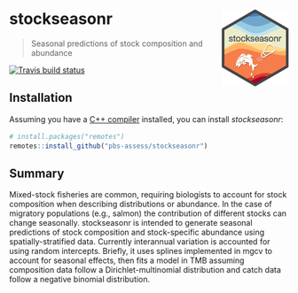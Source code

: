
# stockseasonr <a href='https://github.com/pbs-assess/stockseasonr'><img src='man/figures/stockseasonr-logo.png' align="right" height="139" /></a>

> Seasonal predictions of stock composition and abundance

<!-- badges: start -->
[![Travis build status](https://travis-ci.org/pbs-assess/stockseasonr.svg?branch=master)](https://travis-ci.org/pbs-assess/stockseasonr)
<!-- badges: end -->

## Installation

Assuming you have a [C++
compiler](https://support.rstudio.com/hc/en-us/articles/200486498-Package-Development-Prerequisites)
installed, you can install *stockseasonr*:

``` r
# install.packages("remotes")
remotes::install_github("pbs-assess/stockseasonr")
```

## Summary 

Mixed-stock fisheries are common, requiring biologists to account for stock composition when describing distributions or abundance. In the case of migratory populations (e.g., salmon) the contribution of different stocks can change seasonally. stockseasonr is intended to generate seasonal predictions of stock composition and stock-specific abundance using spatially-stratified data. Currently interannual variation is accounted for using random intercepts. Briefly, it uses splines implemented in mgcv to account for seasonal effects, then fits a model in TMB assuming composition data follow a Dirichlet-multinomial distribution and catch data follow a negative binomial distribution. 